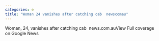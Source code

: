 ```yaml
---
categories: e
title: "Woman 24 vanishes after catching cab  newscomau"
---
```

Woman, 24, vanishes after catching cab&nbsp;&nbsp;news.com.auView Full coverage on Google News
